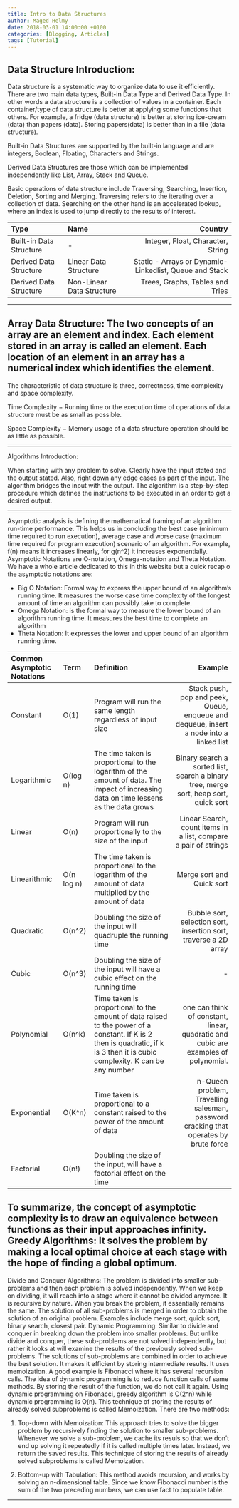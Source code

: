 ```yaml
---
title: Intro to Data Structures
author: Maged Helmy
date: 2018-03-01 14:00:00 +0100
categories: [Blogging, Articles]
tags: [Tutorial]
---
```


## Data Structure Introduction:

Data structure is a systematic way to organize data to use it efficiently. There are two main data types, Built-in Data Type and Derived Data Type. In other words a data structure is a collection of values in a container. Each container/type of data structure is better at applying some functions that others. For example, a fridge (data structure) is better at storing ice-cream (data) than papers (data). Storing papers(data) is better than in a file (data structure).

Built-in Data Structures are supported by the built-in language and are integers, Boolean, Floating, Characters and Strings.

Derived Data Structures are those which can be implemented independently like List, Array, Stack and Queue.

Basic operations of data structure include Traversing, Searching, Insertion, Deletion, Sorting and Merging. Traversing refers to the iterating over a collection of data. Searching on the other hand is an accelerated lookup, where an index is used to jump directly to the results of interest.

|Type|Name|Country|
|:---|:--|---:|
|Built-in Data Structure | - | Integer, Float, Character, String
|Derived Data Structure | Linear Data Structure | Static - Arrays or Dynamic- Linkedlist, Queue and Stack
|Derived Data Structure | Non-Linear Data Structure | Trees, Graphs, Tables and Tries

--------------------------------------------------

Array Data Structure:  The two concepts of an array are an element and index. Each element stored in an array is called an element. Each location of an element in an array has a numerical index which identifies the element.
--------------------------------------------------
The characteristic of data structure is three, correctness, time complexity and space complexity.

Time Complexity − Running time or the execution time of operations of data structure must be as small as possible.

Space Complexity − Memory usage of a data structure operation should be as little as possible.

--------------------------------------------------

Algorithms Introduction:

When starting with any problem to solve. Clearly have the input stated and the output stated. Also, right down any edge cases as part of the input. The algorithm bridges the input with the output. The algorithm is a step-by-step procedure which defines the instructions to be executed in an order to get a desired output.

--------------------------------------------------
Asymptotic analysis is defining the mathematical framing of an algorithm run-time performance. This helps us in concluding the best case (minimum time required to run execution), average case and worse case (maximum time required for program execution) scenario of an algorithm. For example, f(n) means it increases linearly, for g(n^2) it increases exponentially. Asymptotic Notations are O-notation, Omega-notation and Theta Notation. We have a whole article dedicated to this in this website but a quick recap o the asymptotic notations are:
-	Big O Notation: Formal way to express the upper bound of an algorithm’s running time. It measures the worse case time complexity of the longest amount of time an algorithm can possibly take to complete.
-	Omega Notation: is the formal way to measure the lower bound of an algorithm running time. It measures the best time to complete an algorithm
-	Theta Notation: It expresses the lower and upper bound of an algorithm running time.


|Common Asymptotic Notations |Term| Definition| Example
|:---|:---|:--|---:|
|Constant| O(1) | Program will run the same length regardless of input size| Stack push, pop and peek, Queue, enqueue and dequeue, insert a node into a linked list
|Logarithmic| O(log n) | The time taken is proportional to the logarithm of the amount of data. The impact of increasing data on time lessens as the data grows|Binary search a sorted list, search a binary tree, merge sort, heap sort, quick sort
|Linear| O(n) | Program will run proportionally to the size of the input| Linear Search, count items in a list, compare a pair of strings
|Linearithmic | O(n log n) | The time taken is proportional to the logarithm of the amount of data multiplied by the amount of data| Merge sort and Quick sort
|Quadratic| O(n^2) | Doubling the size of the input will quadruple the running time| Bubble sort, selection sort, insertion sort, traverse a 2D array
|Cubic| O(n^3) | Doubling the size of the input will have a cubic effect on the running time|-
|Polynomial| O(n^k) | Time taken is proportional to the amount of data raised to the power of a constant. If K is 2 then is quadratic, if k is 3 then it is cubic complexity. K can be any number| one can think of constant, linear, quadratic and cubic are examples of polynomial.
|Exponential| O(K^n) | Time taken is proportional to a constant raised to the power of the amount of data| n-Queen problem, Travelling salesman, password cracking that operates by brute force
|Factorial| O(n!) | Doubling the size of the input, will have a factorial effect on the time|



To summarize, the concept of asymptotic complexity is to draw an equivalence between functions as their input approaches infinity.
Greedy Algorithms: It solves the problem by making a local optimal choice at each stage with the hope of finding a global optimum.
--------------------------------------------------


Divide and Conquer Algorithms: The problem is divided into smaller sub-problems and then each problem is solved independently. When we keep on dividing, it will reach into a stage where it cannot be divided anymore. It is recursive by nature. When you break the problem, it essentially remains the same. The solution of all sub-problems is merged in order to obtain the solution of an original problem. Examples include merge sort, quick sort, binary search, closest pair.
Dynamic Programming: Similar to divide and conquer in breaking down the problem into smaller problems. But unlike divide and conquer, these sub-problems are not solved independently, but rather it looks at will examine the results of the previously solved sub-problems. The solutions of sub-problems are combined in order to achieve the best solution. It makes it efficient by storing intermediate results. It uses memoization.  A good example is Fibonacci where it has several recursion calls. The idea of dynamic programming is to reduce function calls of same methods. By storing the result of the function, we do not call it again. Using dynamic programming on Fibonacci, greedy algorithm is O(2^n) while dynamic programming is O(n). This technique of storing the results of already solved subproblems is called Memoization.
There are two methods:
1)	Top-down with Memoization: This approach tries to solve the bigger problem by recursively finding the solution to smaller sub-problems. Whenever we solve a sub-problem, we cache its resuls so that we don’t end up solving it repeatedly if it is called multiple times later. Instead, we return the saved results. This technique of storing the results of already solved subproblems is called Memoization.

2)	Bottom-up with Tabulation: This method avoids recursion, and works by solving an n-dimensional table. Since we know Fibonacci number is the sum of the two preceding numbers, we can use fact to populate table.
--------------------------------------------------
